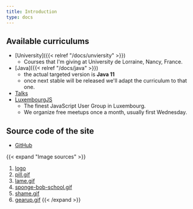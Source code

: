 ```yaml
---
title: Introduction
type: docs
---
```


## Available curriculums

 - [University]({{< relref "/docs/unviersity" >}})
    - Courses that I'm giving at University de Lorraine, Nancy, France.
 - [Java]({{< relref "/docs/java" >}})
    - the actual targeted version is **Java 11**
    - once next stable will be released we'll adapt the curriculum to that one.
 - [Talks](https://talks-becoming-tech.netlify.app)
 - [LuxembourgJS](https://luxemborgjs.com)
    - The finest JavaScript User Group in Luxembourg.
    - We organize free meetups once a month, usually first Wednesday.

## Source code of the site

 - [GitHub](https://github.com/becoming/becoming.github.io)

{{< expand "Image sources" >}}
1. [logo](https://www.flaticon.com/authors/freepik)
1. [pill.gif](https://tenor.com/view/blueor-red-pill-pills-choose-which-one-keanu-reeves-matrix-gif-3294524)
1. [lame.gif](https://tenor.com/view/lame-pff-regular-show-gif-13089206)
1. [sponge-bob-school.gif](https://tenor.com/view/school-gif-4472279)
1. [shame.gif](https://tenor.com/view/no-nope-smh-kanye-west-gif-4246025)
1. [gearup.gif](https://tenor.com/view/ready-battle-arnold-schwarzenegger-gear-gif-16766185)
{{< /expand >}}
